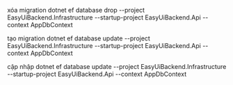 xóa migration
dotnet ef database drop --project EasyUiBackend.Infrastructure --startup-project EasyUiBackend.Api --context AppDbContext

tạo migration
dotnet ef database update --project EasyUiBackend.Infrastructure --startup-project EasyUiBackend.Api --context AppDbContext

cập nhập 
dotnet ef database update --project EasyUiBackend.Infrastructure --startup-project EasyUiBackend.Api --context AppDbContext
